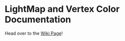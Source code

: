 # LightMap and Vertex Color Documentation
Head over to the [Wiki Page](https://github.com/MurrenMods/LMVCDocumentation/wiki)!
